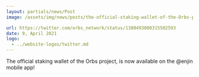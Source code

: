```yaml
---
layout: partials/news/Post
image: /assets/img/news/posts/the-official-staking-wallet-of-the-Orbs-project-is-now-available-on-the-@enjin-mobile-app-twitter.jpeg

url: https://twitter.com/orbs_network/status/1380493080315502593
date: 9, April 2021
logo: 
  - ../website-logos/twitter.md
---
```


The official staking wallet of the Orbs project, is now available on the @enjin mobile app! 